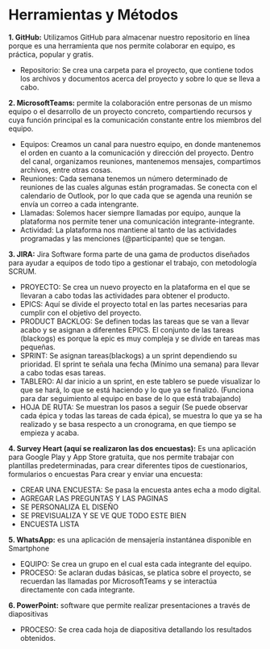 # Herramientas y Métodos

**1.	GitHub:** Utilizamos GitHub para almacenar nuestro repositorio en línea porque es una herramienta que nos permite colaborar en equipo, es práctica, popular y gratis.

*  Repositorio: Se crea una carpeta para el proyecto, que contiene todos los archivos y documentos acerca del proyecto y sobre lo que se lleva a cabo.

**2.	MicrosoftTeams:** permite la colaboración entre personas de un mismo equipo o el desarrollo de un proyecto concreto, compartiendo recursos y cuya función principal es la comunicación constante entre los miembros del equipo.
*  Equipos: Creamos un canal para nuestro equipo, en donde mantenemos el orden en cuanto a la comunicación y dirección del proyecto. Dentro del canal, organizamos reuniones, mantenemos mensajes, compartimos archivos, entre otras cosas.
*  Reuniones: Cada semana tenemos un número determinado de reuniones de las cuales algunas están programadas. Se conecta con el calendario de Outlook, por lo que cada que se agenda una reunión se envía un correo a cada intengrante.
*  Llamadas: Solemos hacer siempre llamadas por equipo, aunque la plataforma nos permite tener una comunicación integrante-integrante.
*  Actividad: La plataforma nos mantiene al tanto de las actividades programadas y las menciones (@participante) que se tengan.

**3.	JIRA:** Jira Software forma parte de una gama de productos diseñados para ayudar a equipos de todo tipo a gestionar el trabajo, con metodología SCRUM.
*	PROYECTO: Se crea un nuevo proyecto en la plataforma en el que se llevaran a cabo todas las actividades para obtener el producto.
*	EPICS: Aquí se divide el proyecto total en las partes necesarias para cumplir con el objetivo del proyecto.
*	PRODUCT BACKLOG: Se definen todas las tareas que se van a llevar acabo y se asignan a diferentes EPICS. El conjunto de las tareas (blackogs) es porque la epic es muy compleja y se divide en tareas mas pequeñas. 
*	SPRINT: Se asignan tareas(blackogs) a un sprint dependiendo su prioridad. El sprint te señala una fecha (Mínimo una semana) para llevar a cabo todas esas tareas.
*	TABLERO: Al dar inicio a un sprint, en este tablero se puede visualizar lo que se hará, lo que se está haciendo y lo que ya se finalizó. (Funciona para dar seguimiento al equipo en base de lo que está trabajando)
*	HOJA DE RUTA: Se muestran los pasos a seguir (Se puede observar cada épica y todas las tareas de cada épica), se muestra lo que ya se ha realizado y se basa respecto a un cronograma, en que tiempo se empieza y acaba.


**4.	Survey Heart (aquí se realizaron las dos encuestas):** Es una aplicación para Google Play y App Store gratuita, que nos permite trabajar con plantillas predeterminadas, para crear diferentes tipos de cuestionarios, formularios o encuestas
Para crear y enviar una encuesta:
*	CREAR UNA ENCUESTA: Se pasa la encuesta antes echa a modo digital.
*	AGREGAR LAS PREGUNTAS Y LAS PAGINAS
*	SE PERSONALIZA EL DISEÑO
*	SE PREVISUALIZA Y SE VE QUE TODO ESTE BIEN
*	ENCUESTA LISTA

**5.	WhatsApp:** es una aplicación de mensajería instantánea disponible en Smartphone
*	EQUIPO: Se crea un grupo en el cual esta cada integrante del equipo. 
*	PROCESO: Se aclaran dudas básicas, se platica sobre el proyecto, se recuerdan las llamadas por MicrosoftTeams y se interactúa directamente con cada integrante.

**6.	PowerPoint:** software que permite realizar presentaciones a través de diapositivas
*	PROCESO: Se crea cada hoja de diapositiva detallando los resultados obtenidos.



